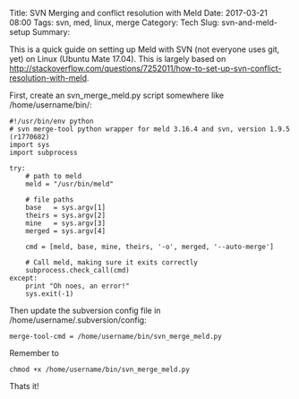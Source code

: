 Title: SVN Merging and conflict resolution with Meld
Date: 2017-03-21 08:00
Tags: svn, med, linux, merge
Category: Tech
Slug: svn-and-meld-setup
Summary:

This is a quick guide on setting up Meld with SVN (not everyone uses git, yet) on Linux (Ubuntu Mate 17.04). This is largely based on http://stackoverflow.com/questions/7252011/how-to-set-up-svn-conflict-resolution-with-meld.

First, create an svn_merge_meld.py script somewhere like /home/username/bin/:

	#!/usr/bin/env python
	# svn merge-tool python wrapper for meld 3.16.4 and svn, version 1.9.5 (r1770682)
	import sys
	import subprocess

	try:
	    # path to meld
	    meld = "/usr/bin/meld"

	    # file paths
	    base   = sys.argv[1]
	    theirs = sys.argv[2]
	    mine   = sys.argv[3]
	    merged = sys.argv[4]

	    cmd = [meld, base, mine, theirs, '-o', merged, '--auto-merge']

	    # Call meld, making sure it exits correctly
	    subprocess.check_call(cmd)
	except:
	    print "Oh noes, an error!"
	    sys.exit(-1)



Then update the subversion config file in /home/username/.subversion/config:

	merge-tool-cmd = /home/username/bin/svn_merge_meld.py


Remember to

	chmod +x /home/username/bin/svn_merge_meld.py


Thats it!




